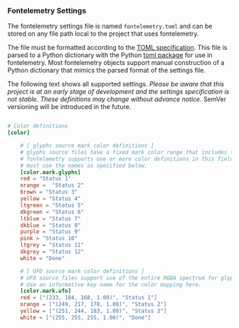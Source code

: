 ### Fontelemetry Settings

The fontelemetry settings file is named `fontelemetry.toml` and can be stored on any file path local to the project that uses fontelemetry.  

The file must be formatted according to the [TOML specification](https://github.com/toml-lang/toml#user-content-spec).  This file is parsed to a Python dictionary with the Python [toml package](https://github.com/uiri/toml) for use in fontelemetry.  Most fontelemetry objects support manual construction of a Python dictionary that mimics the parsed format of the settings file.

The following text shows all supported settings.  *Please be aware that this project is at an early stage of development and the settings specification is not stable.  These definitions may change without advance notice.*  SemVer versioning will be introduced in the future.


```toml

# Color definitions
[color]

    # [ glyphs source mark color definitions ]
    # glyphs source files have a fixed mark color range that includes the following color options.
    # fontelemetry supports one or more color definitions in this field and the color name keys
    # must use the names as specified below.
    [color.mark.glyphs]
    red = "Status 1"
    orange =  "Status 2"
    brown = "Status 3"
    yellow = "Status 4"
    ltgreen = "Status 5"
    dkgreen = "Status 6"
    ltblue = "Status 7"
    dkblue = "Status 8"
    purple = "Status 9"
    pink = "Status 10"
    ltgrey = "Status 11"
    dkgrey = "Status 12"
    white = "Done"

    # [ UFO source mark color definitions ]
    # UFO source files support use of the entire RGBA spectrum for glyph mark colors.
    # Use an informative key name for the color mapping here.
    [color.mark.ufo]
    red = ["(233, 184, 168, 1.00)", "Status 1"]
    orange = ["(249, 217, 178, 1.00)", "Status 2"]
    yellow = ["(251, 244, 183, 1.00)", "Status 3"]
    white = ["(255, 255, 255, 1.00)", "Done"]

```